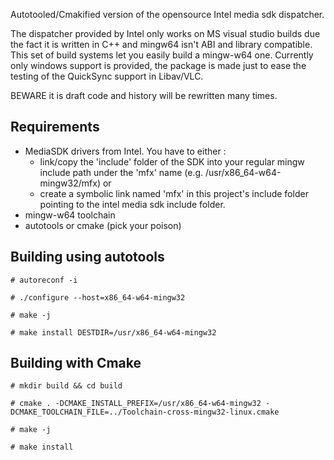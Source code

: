 Autotooled/Cmakified version of the opensource Intel media sdk dispatcher.

The dispatcher provided by Intel only works on MS visual studio builds
due the fact it is written in C++ and mingw64 isn't ABI and library
compatible.
This set of build systems let you easily build a mingw-w64 one.
Currently only windows support is provided, the package is made just
to ease the testing of the QuickSync support in Libav/VLC.


BEWARE it is draft code and history will be rewritten many times.



## Requirements

* MediaSDK drivers from Intel. You have to either :
    * link/copy the 'include' folder of the SDK into your regular mingw include path under the 'mfx' name (e.g. /usr/x86_64-w64-mingw32/mfx) or
    * create a symbolic link named 'mfx' in this project's include folder pointing to the intel media sdk include folder.
* mingw-w64 toolchain
* autotools or cmake (pick your poison)

## Building using autotools

`# autoreconf -i`

`# ./configure --host=x86_64-w64-mingw32`

`# make -j`

`# make install DESTDIR=/usr/x86_64-w64-mingw32`

## Building with Cmake

`# mkdir build && cd build`

`# cmake . -DCMAKE_INSTALL_PREFIX=/usr/x86_64-w64-mingw32 -DCMAKE_TOOLCHAIN_FILE=../Toolchain-cross-mingw32-linux.cmake`

`# make -j`

`# make install`
